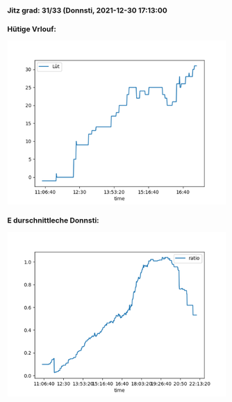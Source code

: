 ### Jitz grad: 31/33 (Donnsti, 2021-12-30 17:13:00

### Hütige Vrlouf:
![Graph](Today.png)

### E durschnittleche Donnsti:
![Graph](Donnsti.png)